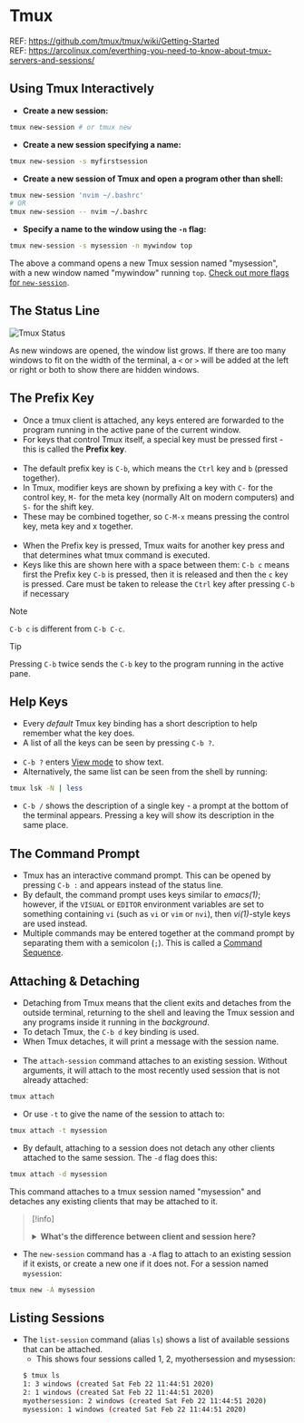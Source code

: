 # Tmux

REF: https://github.com/tmux/tmux/wiki/Getting-Started<br>
REF: https://arcolinux.com/everthing-you-need-to-know-about-tmux-servers-and-sessions/

## Using Tmux Interactively

- **Create a new session:**

```bash
tmux new-session # or tmux new
```

- **Create a new session specifying a name:**

```bash
tmux new-session -s myfirstsession
```

- **Create a new session of Tmux and open a program other than shell:**

```bash
tmux new-session 'nvim ~/.bashrc'
# OR
tmux new-session -- nvim ~/.bashrc
```

- **Specify a name to the window using the `-n` flag:**

```bash
tmux new-session -s mysession -n mywindow top
```
The above a command opens a new Tmux session named "mysession", with a new window named "mywindow" running `top`. [Check out more flags for `new-session`](https://man.openbsd.org/tmux#new-session).

## The Status Line

<img alt="Tmux Status" src="https://raw.githubusercontent.com/wiki/tmux/tmux/images/tmux_status_line_diagram.png">

As new windows are opened, the window list grows. If there are too many windows to fit on the width of the terminal, a `<` or `>` will be added at the left or right or both to show there are hidden windows.

## The Prefix Key

- Once a tmux client is attached, any keys entered are forwarded to the program running in the active pane of the current window.
- For keys that control Tmux itself, a special key must be pressed first - this is called the **Prefix key**.
<br><br>
- The default prefix key is `C-b`, which means the `Ctrl` key and `b` (pressed together).
- In Tmux, modifier keys are shown by prefixing a key with `C-` for the control key, `M-` for the meta key (normally Alt on modern computers) and `S-` for the shift key. 
- These may be combined together, so `C-M-x` means pressing the control key, meta key and x together.
<br><br>
- When the Prefix key is pressed, Tmux waits for another key press and that determines what tmux command is executed. 
- Keys like this are shown here with a space between them: `C-b c` means first the Prefix key `C-b` is pressed, then it is released and then the `c` key is pressed. Care must be taken to release the `Ctrl` key after pressing `C-b` if necessary 

> [!note] 
> `C-b c` is different from `C-b C-c`.

> [!tip]
> Pressing `C-b` twice sends the `C-b` key to the program running in the active pane.

## Help Keys

- Every *default* Tmux key binding has a short description to help remember what the key does. 
- A list of all the keys can be seen by pressing `C-b ?`.
<br><br>
- `C-b ?` enters <u>View mode</u> to show text.
- Alternatively, the same list can be seen from the shell by running:

```bash
tmux lsk -N | less
```

- `C-b /` shows the description of a single key - a prompt at the bottom of the terminal appears. Pressing a key will show its description in the same place. 

## The Command Prompt

- Tmux has an interactive command prompt. This can be opened by pressing `C-b :` and appears instead of the status line.
- By default, the command prompt uses keys similar to *emacs(1)*; however, if the `VISUAL` or `EDITOR` environment variables are set to something containing `vi` (such as `vi` or `vim` or `nvi`), then *vi(1)*-style keys are used instead.
- Multiple commands may be entered together at the command prompt by separating them with a semicolon (`;`). This is called a <u>Command Sequence</u>.

## Attaching & Detaching

- Detaching from Tmux means that the client exits and detaches from the outside terminal, returning to the shell and leaving the Tmux session and any programs inside it running in the *background*. 
- To detach Tmux, the `C-b d` key binding is used.
- When Tmux detaches, it will print a message with the session name.
<br><br>
- The `attach-session` command attaches to an existing session. Without arguments, it will attach to the most recently used session that is not already attached:

```bash
tmux attach
```

- Or use `-t` to give the name of the session to attach to:

```bash
tmux attach -t mysession
```

- By default, attaching to a session does not detach any other clients attached to the same session. The `-d` flag does this:

```bash
tmux attach -d mysession
```

This command attaches to a tmux session named "mysession" and detaches any existing clients that may be attached to it.

> [!info]
> <details>
>     <summary><b>What's the difference between client and session here?</b></summary>
>     <br>In tmux, a session is a collection of pseudo-terminals (think of them as virtual terminals) that are connected together. A session can have multiple windows and panes, and each window can have its own shell or program running.<br><br>
>     A client, on the other hand, is a program that connects to a tmux session. When you run tmux attach, you are creating a new client that connects to an existing session. Multiple clients can be connected to the same session at the same time, allowing multiple people to collaborate on the same session or allowing you to connect to the same session from multiple devices.<br><br>
>     Think of it like a chat room:
>     - The session is the chat room itself, where all the conversation happens.
>     - A client is like a person who joins the chat room. They can see the conversation, participate in it, and leave the room when they're done.
>     <br><br>When you run <code>tmux attach -d</code>, you're essentially "kicking out" any existing clients (people) from the chat room (session) before joining it yourself.
> </details>

- The `new-session` command has a `-A` flag to attach to an existing session if it exists, or create a new one if it does not. For a session named `mysession`:

```bash
tmux new -A mysession
```

## Listing Sessions

- The `list-session` command (alias `ls`) shows a list of available sessions that can be attached. 
    - This shows four sessions called 1, 2, myothersession and mysession:
    ```bash
    $ tmux ls
    1: 3 windows (created Sat Feb 22 11:44:51 2020)
    2: 1 windows (created Sat Feb 22 11:44:51 2020)
    myothersession: 2 windows (created Sat Feb 22 11:44:51 2020)
    mysession: 1 windows (created Sat Feb 22 11:44:51 2020)
    ```
